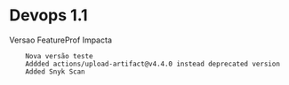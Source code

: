# Devops 1.1
Versao FeatureProf Impacta

```
    Nova versão teste
    Addded actions/upload-artifact@v4.4.0 instead deprecated version
    Added Snyk Scan

```


